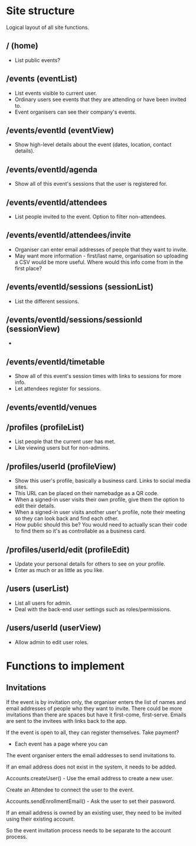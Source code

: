 # Site structure
Logical layout of all site functions.

## / (home)
- List public events?

## /events (eventList)
- List events visible to current user.
- Ordinary users see events that they are attending or have been invited to.
- Event organisers can see their company's events.

## /events/eventId (eventView)
- Show high-level details about the event (dates, location, contact details).

## /events/eventId/agenda
- Show all of this event's sessions that the user is registered for.

## /events/eventId/attendees
- List people invited to the event. Option to filter non-attendees.

## /events/eventId/attendees/invite
- Organiser can enter email addresses of people that they want to invite.
- May want more information - first/last name, organisation so uploading a CSV would be more useful. Where would this info come from in the first place?

## /events/eventId/sessions (sessionList)
- List the different sessions.

## /events/eventId/sessions/sessionId (sessionView)
- 

## /events/eventId/timetable
- Show all of this event's session times with links to sessions for more info.
- Let attendees register for sessions.

## /events/eventId/venues



## /profiles (profileList)
- List people that the current user has met.
- Like viewing users but for non-admins.

## /profiles/userId (profileView)
- Show this user's profile, basically a business card. Links to social media sites.
- This URL can be placed on their namebadge as a QR code.
- When a signed-in user visits their own profile, give them the option to edit their details.
- When a signed-in user visits another user's profile, note their meeting so they can look back and find each other.
- How public should this be? You would need to actually scan their code to find them so it's as controllable as a business card.

## /profiles/userId/edit (profileEdit)
- Update your personal details for others to see on your profile.
- Enter as much or as little as you like.



## /users (userList)
- List all users for admin.
- Deal with the back-end user settings such as roles/permissions.

## /users/userId (userView)
- Allow admin to edit user roles.




# Functions to implement

## Invitations
If the event is by invitation only, the organiser enters the list of names and email addresses of people who they want to invite. There could be more invitations than there are spaces but have it first-come, first-serve.
Emails are sent to the invitees with links back to the app.

If the event is open to all, they can register themselves. Take payment?

- Each event has a page where you can 



The event organiser enters the email addresses to send invitations to.

If an email address does not exist in the system, it needs to be added.

Accounts.createUser() - Use the email address to create a new user.

Create an Attendee to connect the user to the event.

Accounts.sendEnrollmentEmail() - Ask the user to set their password.


If an email address is owned by an existing user, they need to be invited using their existing account.

So the event invitation process needs to be separate to the account process. 